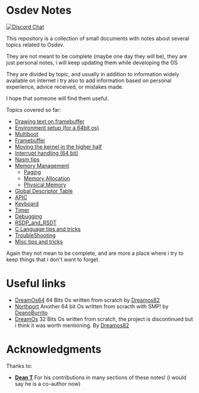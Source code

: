 # Osdev Notes

[![Discord Chat](https://img.shields.io/discord/578193015433330698.svg?style=flat)](https://discordapp.com/channels/578193015433330698/578193713340219392)

This repository is a collection of small documents with notes about several topics related to Osdev.

They are not meant to be complete (maybe one day they will be), they are just personal notes, i will keep updating them while developing the OS

They are divided by topic, and usually in addition to information widely available on internet i try also to add information based on personal experience, advice received, or mistakes made. 

I hope that someone will find them useful. 

Topics covered so far: 

* [Drawing text on framebuffer](DrawingTextOnFB.md)
* [Environment setup (for a 64bit os)](Environment_Setup.md)
* [Multiboot](Multiboot.md)
* [Framebuffer](Framebuffer.md)
* [Moving the kernel in the higher half](HigherHalf.md)
* [Interrupt handling (64 bit)](InterruptHandling.md)
* [Nasm tips](Nasm.md)
* [Memory Management](Memory_Management/)
    * [Paging](Memory_Management/Paging.md)
    * [Memory Allocation](Memory_Management/Heap_Allocation.md)
    * [Physical Memory](Memory_Management/PhysicalMemory.md)
* [Global Descriptor Table](GDT.md)
* [APIC](APIC.md)
* [Keyboard](Keyboard.md)
* [Timer](Timer.md)
* [Debugging](Debug.md)
* [RSDP_and_RSDT](RSDP_and_RSDT.md)
* [C Language tips and tricks](C_Language_Info.md)
* [TroubleShooting](Troubleshooting.md)
* [Misc tips and tricks](TipsAndTricks.md)

Again they not mean to be complete, and are more a place where i try to keep things that i don't want to forget.

# Useful links

* [DreamOs64](https://github.com/dreamos82/Dreamos64) 64 Bits Os written from scratch by [Dreamos82](https://github.com/dreamos82)
* [Northport](https://github.com/DeanoBurrito/northport) Another 64 bit Os written from scracth with SMP! by [DeanoBurrito](https://github.com/DeanoBurrito/)
* [DreamOs](https://github.com/dreamos82/Dreamos) 32 Bits Os written from scratch, the project is discontinued but i think it was worth mentioning. By [Dreamos82]([Dreamos82](https://github.com/dreamos82))

# Acknowledgments

Thanks to: 
* [**Dean T**](https://github.com/DeanoBurrito/) For his contributions in many sections of these notes! (i would say he is a co-author now)
